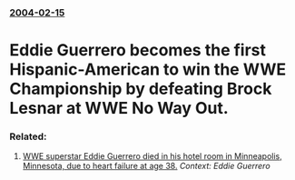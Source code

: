 ### [2004-02-15](/news/2004/02/15/index.md)

#  Eddie Guerrero becomes the first Hispanic-American to win the WWE Championship by defeating Brock Lesnar at WWE No Way Out.




### Related:

1. [ WWE superstar Eddie Guerrero died in his hotel room in Minneapolis, Minnesota, due to heart failure at age 38.](/news/2005/11/13/wwe-superstar-eddie-guerrero-died-in-his-hotel-room-in-minneapolis-minnesota-due-to-heart-failure-at-age-38.md) _Context: Eddie Guerrero_
